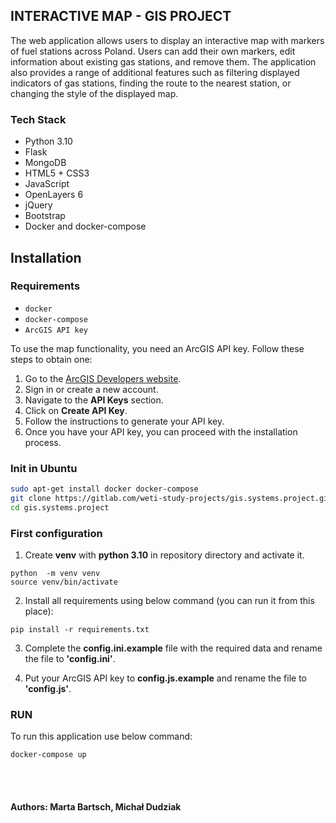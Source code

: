 ## INTERACTIVE MAP - GIS PROJECT

The web application allows users to display an interactive map with markers of fuel stations across Poland. Users can add their own markers, edit information about existing gas stations, and remove them. The application also provides a range of additional features such as filtering displayed indicators of gas stations, finding the route to the nearest station, or changing the style of the displayed map.
<br>

### Tech Stack

- Python 3.10
- Flask
- MongoDB
- HTML5 + CSS3
- JavaScript
- OpenLayers 6
- jQuery
- Bootstrap
- Docker and docker-compose

## Installation

### Requirements

- `docker`
- `docker-compose`
- `ArcGIS API key`

To use the map functionality, you need an ArcGIS API key. Follow these steps to obtain one:

1. Go to the [ArcGIS Developers website](https://developers.arcgis.com).
2. Sign in or create a new account.
3. Navigate to the **API Keys** section.
4. Click on **Create API Key**.
5. Follow the instructions to generate your API key.
6. Once you have your API key, you can proceed with the installation process.

### Init in Ubuntu
```bash
sudo apt-get install docker docker-compose
git clone https://gitlab.com/weti-study-projects/gis.systems.project.git
cd gis.systems.project
```

### First configuration
1. Create **venv** with **python 3.10** in repository directory and activate it.
```shell
python  -m venv venv
source venv/bin/activate
```

2. Install all requirements using below command (you can run it from this place):
```shell
pip install -r requirements.txt
```

3. Complete the **config.ini.example** file with the required data and rename the file to **'config.ini'**.

4. Put your ArcGIS API key to **config.js.example** and rename the file to  **'config.js'**.


### RUN
To run this application use below command:

```shell
docker-compose up
```

<br>
<br>

#### Authors: Marta Bartsch, Michał Dudziak